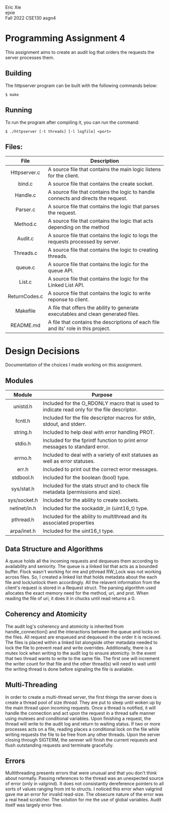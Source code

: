 Eric Xie \
ejxie \
Fall 2022 CSE130 asgn4

# Programming Assignment 4
This assignment aims to create an audit log that orders the requests the server processes them.

## Building 

The httpserver program can be built with the following commands below:
```
$ make 
```

## Running

To run the program after compiling it, you can run the command:
```
$ ./httpserver [-t threads] [-l logfile] <port>
```

## Files:
|File         |Description                                                                       | 
|:-----------:| -------------------------------------------------------------------------------- |
|Httpserver.c |A source file that contains the main logic listens for the client.                |
|bind.c       |A source file that contains the create socket.                                    |
|Handle.c     |A source file that contains the logic to handle connects and directs the request. |
|Parser.c     |A source file that contains the logic that parses the request.                    |
|Method.c     |A source file that contains the logic that acts depending on the method           |
|Audit.c      |A source file that contains the logic to logs the requests processed by server.   |
|Threads.c    |A source file that contains the logic to creating threads.                        |
|queue.c      |A source file that contains the logic for the queue API.                          |
|List.c       |A source file that contains the logic for the Linked List API.                    |
|ReturnCodes.c|A source file that contains the logic to write reponse to client.                 |
|Makefile     |A file that offers the ability to generate executables and clean generated files. |
|README.md    |A file that contains the descriptions of each file and its' role in this project. |

# Design Decisions
Documentation of the choices I made working on this assignment.
## Modules
|Module    |Purpose                                                                                 | 
|:--------:| -------------------------------------------------------------------------------------- |
|unistd.h  |Included for the O\_RDONLY macro that is used to indicate read only for the file descriptor.|
|fcntl.h   |Included for the file descriptor macros for stdin, stdout, and stderr.                  |
|string.h  |Included to help deal with error handling PROT.                                         |
|stdio.h   |Included for the fprintf function to print error messages to standard error.            |
|errno.h   |Included to deal with a variety of exit statuses as well as error statuses.             |
|err.h     |Included to print out the correct error messages.                                       |
|stdbool.h |Included for the boolean (bool) type.                                                   |
|sys/stat.h|Included for the stats struct and to check file metadata (permissions and size).        |
|sys/socket.h |Included for the ability to create sockets.                                          |
|netinet/in.h |Included for the sockaddr_in (uint16_t) type.                                        |
|pthread.h|Included for the ability to multithread and its associated properties                    |
|arpa/inet.h |Included for the uint16_t type.                                                       |
## Data Structure and Algorithms
A queue holds all the incoming requests and dequeues them according to availability and seniority. The queue is a linked list that acts as a bounded buffer. Flock wasn't working for me and pthread RW_Lock was not working across files. So, I created a linked list that holds metadata about the each file and lock/unlock them accordingly. All the relavent information from the client's request is stored in a Request struct. The parsing algorithm used allocates the exact memory need for the method, uri, and prot. When reading the file of uri, it does it in chucks until read returns a 0.
## Coherency and Atomicity
The audit log's coherency and atomicity is inherited from handle_connection() and the interactions between the queue and locks on the files. All request are enqueued and dequeued in the order it is recieved. The files is placed within a linked list alongside other metadata needed to lock the file to prevent read and write overrides. Additionally, there is a mutex lock when writing to the audit log to ensure atomicity. In the event that two thread wants to write to the same file. The first one will increment the writer count for that file and the other thread(s) will need to wait until the writing thread is done before signaling the file is avaliable. 
## Multi-Threading
In order to create a multi-thread server, the first things the server does is create a thread pool of size <em>thread</em>. They are put to sleep until woken up by the main thread upon incoming requests. Once a thread is notified, it will handle the connection and act upon the request in a thread safe manner using mutexes and conditional variables. Upon finishing a request, the thread will write to the audit log and return to waiting status. If two or more processes acts on a file, reading places a conditional lock on the file while writing requests the file to be free from any other threads.
Upon the server closing through SIGTERM, the serever will finish the current requests and flush outstanding requests and terminate gracefully.
## Errors
Multithreading presents errors that were unusual and that you don't think about normally. Passing references to the thread was an unexpected source of error (only in valgrind). It does not consistantly dereference pointers to all sorts of values ranging from int to structs. I noticed this error when valgrind gave me an error for invalid read-size. The obsecure nature of the error was a real head scratcher. The solution for me the use of global variables. Audit itself was largely error free.
